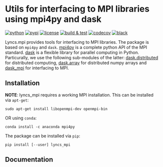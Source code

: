 # Utils for interfacing to MPI libraries using mpi4py and dask

[![python](https://img.shields.io/pypi/pyversions/lyncs_mpi.svg?logo=python&logoColor=white)](https://pypi.org/project/lyncs_mpi/)
[![pypi](https://img.shields.io/pypi/v/lyncs_mpi.svg?logo=python&logoColor=white)](https://pypi.org/project/lyncs_mpi/)
[![license](https://img.shields.io/github/license/Lyncs-API/lyncs.mpi?logo=github&logoColor=white)](https://github.com/Lyncs-API/lyncs.mpi/blob/master/LICENSE)
[![build & test](https://img.shields.io/github/workflow/status/Lyncs-API/lyncs.mpi/build%20&%20test?logo=github&logoColor=white)](https://github.com/Lyncs-API/lyncs.mpi/actions)
[![codecov](https://img.shields.io/codecov/c/github/Lyncs-API/lyncs.mpi?logo=codecov&logoColor=white)](https://codecov.io/gh/Lyncs-API/lyncs.mpi)
[![black](https://img.shields.io/badge/code%20style-black-000000.svg?logo=codefactor&logoColor=white)](https://github.com/ambv/black)

Lyncs.mpi provides tools for interfacing to MPI libraries.
The package is based on `mpi4py` and `dask`.
[mpi4py] is a complete python API of the MPI standard.
[dask] is a flexible library for parallel computing in Python.
Particurally, we use the following sub-modules of the latter:
[dask.distributed] for distributed computing,
[dask.array] for distributed numpy arrays and
[dask_mpi] for interfacing to MPI.

[mpi4py]: https://mpi4py.readthedocs.org/
[dask]: https://docs.dask.org/
[dask.distributed]: https://distributed.dask.org/
[dask.array]: https://docs.dask.org/en/latest/array.html
[dask_mpi]: http://mpi.dask.org/

## Installation

**NOTE**: lyncs_mpi requires a working MPI installation.
This can be installed via `apt-get`:

```
sudo apt-get install libopenmpi-dev openmpi-bin
```

OR using `conda`:

```
conda install -c anaconda mpi4py
```

The package can be installed via `pip`:

```
pip install [--user] lyncs_mpi
```

## Documentation

